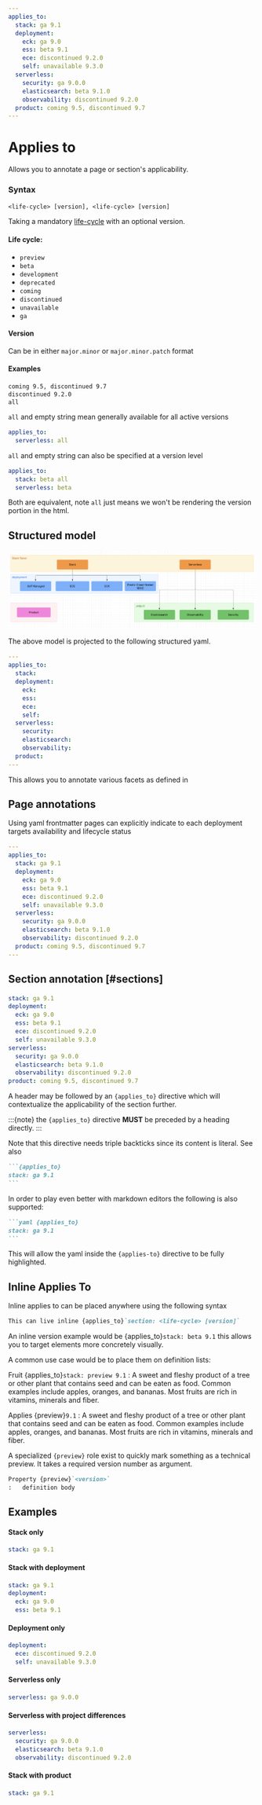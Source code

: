 ```yaml
---
applies_to:
  stack: ga 9.1
  deployment:
    eck: ga 9.0
    ess: beta 9.1
    ece: discontinued 9.2.0
    self: unavailable 9.3.0
  serverless:
    security: ga 9.0.0
    elasticsearch: beta 9.1.0
    observability: discontinued 9.2.0
  product: coming 9.5, discontinued 9.7
---
```


# Applies to

Allows you to annotate a page or section's applicability.

### Syntax

```
<life-cycle> [version], <life-cycle> [version]
```

Taking a mandatory [life-cycle](#life-cycle) with an optional version.

#### Life cycle:
  * `preview`
  * `beta`
  * `development`
  * `deprecated`
  * `coming`
  * `discontinued`
  * `unavailable`
  * `ga`

#### Version

Can be in either `major.minor` or `major.minor.patch` format

#### Examples

```
coming 9.5, discontinued 9.7
discontinued 9.2.0
all
```

`all` and empty string mean generally available for all active versions

```yaml
applies_to:
  serverless: all
```

`all` and empty string can also be specified at a version level

```yaml
applies_to:
  stack: beta all
  serverless: beta
```

Both are equivalent, note `all` just means we won't be rendering the version portion in the html.


## Structured model

![Applies To Model](images/applies.png)

The above model is projected to the following structured yaml.

```yaml
---
applies_to:
  stack:
  deployment:
    eck:
    ess:
    ece:
    self:
  serverless:
    security:
    elasticsearch:
    observability:
  product:
---
```
This allows you to annotate various facets as defined in [](../migration/versioning.md)

## Page annotations

Using yaml frontmatter pages can explicitly indicate to each deployment targets availability and lifecycle status


```yaml
---
applies_to:
  stack: ga 9.1
  deployment:
    eck: ga 9.0
    ess: beta 9.1
    ece: discontinued 9.2.0
    self: unavailable 9.3.0
  serverless:
    security: ga 9.0.0
    elasticsearch: beta 9.1.0
    observability: discontinued 9.2.0
  product: coming 9.5, discontinued 9.7
---
```


## Section annotation [#sections]

```yaml {applies_to}
stack: ga 9.1
deployment:
  eck: ga 9.0
  ess: beta 9.1
  ece: discontinued 9.2.0
  self: unavailable 9.3.0
serverless:
  security: ga 9.0.0
  elasticsearch: beta 9.1.0
  observability: discontinued 9.2.0
product: coming 9.5, discontinued 9.7
```

A header may be followed by an `{applies_to}` directive which will contextualize the applicability
of the section further.

:::{note}
the `{applies_to}` directive **MUST** be preceded by a heading directly.
:::


Note that this directive needs triple backticks since its content is literal. See also [](index.md#literal-directives)

````markdown
```{applies_to}
stack: ga 9.1
```
````

In order to play even better with markdown editors the following is also supported:

````markdown
```yaml {applies_to}
stack: ga 9.1
```
````

This will allow the yaml inside the `{applies-to}` directive to be fully highlighted.

## Inline Applies To

Inline applies to can be placed anywhere using the following syntax

```markdown
This can live inline {applies_to}`section: <life-cycle> [version]`
```

An inline version example would be {applies_to}`stack: beta 9.1` this allows you to target elements more concretely visually.

A common use case would be to place them on definition lists:

Fruit {applies_to}`stack: preview 9.1`
:   A sweet and fleshy product of a tree or other plant that contains seed and can be eaten as food. Common examples include apples, oranges, and bananas. Most fruits are rich in vitamins, minerals and fiber.

Applies {preview}`9.1`
:   A sweet and fleshy product of a tree or other plant that contains seed and can be eaten as food. Common examples include apples, oranges, and bananas. Most fruits are rich in vitamins, minerals and fiber.


A specialized `{preview}` role exist to quickly mark something as a technical preview. It takes a required version number
as argument.

```markdown
Property {preview}`<version>`
:   definition body
```



## Examples

#### Stack only
```yaml {applies_to}
stack: ga 9.1
```


#### Stack with deployment
```yaml {applies_to}
stack: ga 9.1
deployment:
  eck: ga 9.0
  ess: beta 9.1
```

#### Deployment only
```yaml {applies_to}
deployment:
  ece: discontinued 9.2.0
  self: unavailable 9.3.0
```

#### Serverless only
```yaml {applies_to}
serverless: ga 9.0.0
```

#### Serverless with project differences
```yaml {applies_to}
serverless:
  security: ga 9.0.0
  elasticsearch: beta 9.1.0
  observability: discontinued 9.2.0
```
#### Stack with product
```yaml {applies_to}
stack: ga 9.1
```
